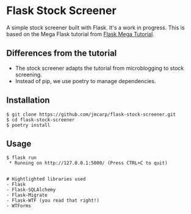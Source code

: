 # Flask Stock Screener

A simple stock screener built with Flask. It's a work in progress. This is based on the Mega Flask tutorial from [Flask Mega Tutorial](https://github.com/miguelgrinberg/mega-flask-tutorial).

## Differences from the tutorial

- The stock screener adapts the tutorial from microblogging to stock screening.
- Instead of pip, we use poetry to manage dependencies.

## Installation

```
$ git clone https://github.com/jmcarp/flask-stock-screener.git
$ cd flask-stock-screener
$ poetry install    
```

## Usage

```
$ flask run
 * Running on http://127.0.0.1:5000/ (Press CTRL+C to quit)


# Hightlighted libraries used
- Flask
- Flask-SQLAlchemy
- Flask-Migrate
- Flask-WTF (you read that right!)
- WTForms